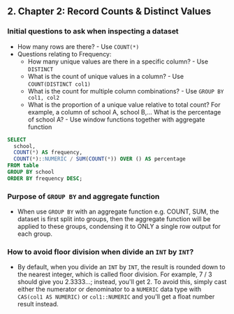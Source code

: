 ## 2. Chapter 2: Record Counts & Distinct Values

### Initial questions to ask when inspecting a dataset
- How many rows are there? - Use `COUNT(*)`
- Questions relating to Frequency:
  - How many unique values are there in a specific column? - Use `DISTINCT`
  - What is the count of unique values in a column? - Use `COUNT(DISTINCT col1)`
  - What is the count for multiple column combinations? - Use `GROUP BY col1, col2`
  - What is the proportion of a unique value relative to total count? For example, a column of school A, school B,... What is the percentage of school A? - Use window functions together with aggregate function

```sql
SELECT
  school,
  COUNT(*) AS frequency,
  COUNT(*)::NUMERIC / SUM(COUNT(*)) OVER () AS percentage
FROM table
GROUP BY school
ORDER BY frequency DESC;
```

### Purpose of `GROUP BY` and aggregate function
- When use `GROUP BY` with an aggregate function e.g. COUNT, SUM, the dataset is first split into groups, then the aggregate function will be applied to these groups, condensing it to ONLY a single row output for each group.

### How to avoid floor division when divide an `INT` by `INT`?
- By default, when you divide an `INT` by `INT`, the result is rounded down to the nearest integer, which is called floor division. For example, 7 / 3 should give you 2.3333...; instead, you'll get 2. To avoid this, simply cast either the numerator or denominator to a `NUMERIC` data type with `CAS(col1 AS NUMERIC)` or `col1::NUMERIC` and you'll get a float number result instead.
